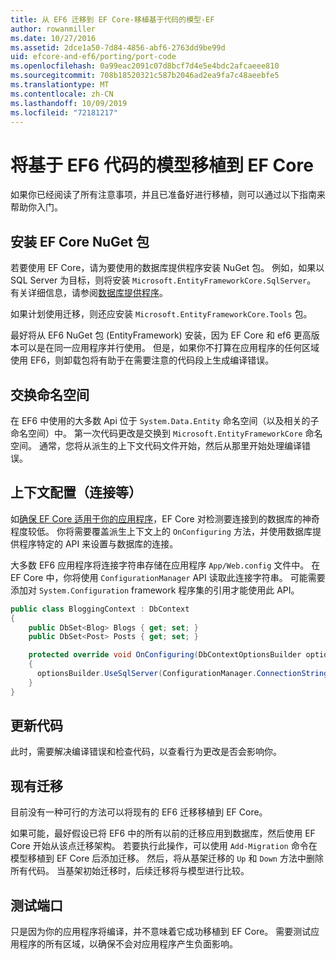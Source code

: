 ```yaml
---
title: 从 EF6 迁移到 EF Core-移植基于代码的模型-EF
author: rowanmiller
ms.date: 10/27/2016
ms.assetid: 2dce1a50-7d84-4856-abf6-2763dd9be99d
uid: efcore-and-ef6/porting/port-code
ms.openlocfilehash: 0a99eac2091c07d8bcf7d4e5e4bdc2afcaeee810
ms.sourcegitcommit: 708b18520321c587b2046ad2ea9fa7c48aeebfe5
ms.translationtype: MT
ms.contentlocale: zh-CN
ms.lasthandoff: 10/09/2019
ms.locfileid: "72181217"
---
```

# <a name="porting-an-ef6-code-based-model-to-ef-core"></a>将基于 EF6 代码的模型移植到 EF Core

如果你已经阅读了所有注意事项，并且已准备好进行移植，则可以通过以下指南来帮助你入门。

## <a name="install-ef-core-nuget-packages"></a>安装 EF Core NuGet 包

若要使用 EF Core，请为要使用的数据库提供程序安装 NuGet 包。 例如，如果以 SQL Server 为目标，则将安装 `Microsoft.EntityFrameworkCore.SqlServer`。 有关详细信息，请参阅[数据库提供程序](../../core/providers/index.md)。

如果计划使用迁移，则还应安装 `Microsoft.EntityFrameworkCore.Tools` 包。

最好将从 EF6 NuGet 包 (EntityFramework) 安装，因为 EF Core 和 ef6 更高版本可以是在同一应用程序并行使用。 但是，如果你不打算在应用程序的任何区域使用 EF6，则卸载包将有助于在需要注意的代码段上生成编译错误。

## <a name="swap-namespaces"></a>交换命名空间

在 EF6 中使用的大多数 Api 位于 `System.Data.Entity` 命名空间（以及相关的子命名空间）中。 第一次代码更改是交换到 `Microsoft.EntityFrameworkCore` 命名空间。 通常，您将从派生的上下文代码文件开始，然后从那里开始处理编译错误。

## <a name="context-configuration-connection-etc"></a>上下文配置（连接等）

如[确保 EF Core 适用于你的应用程序](ensure-requirements.md)，EF Core 对检测要连接到的数据库的神奇程度较低。 你将需要覆盖派生上下文上的 `OnConfiguring` 方法，并使用数据库提供程序特定的 API 来设置与数据库的连接。

大多数 EF6 应用程序将连接字符串存储在应用程序 `App/Web.config` 文件中。 在 EF Core 中，你将使用 `ConfigurationManager` API 读取此连接字符串。 可能需要添加对 `System.Configuration` framework 程序集的引用才能使用此 API。

``` csharp
public class BloggingContext : DbContext
{
    public DbSet<Blog> Blogs { get; set; }
    public DbSet<Post> Posts { get; set; }

    protected override void OnConfiguring(DbContextOptionsBuilder optionsBuilder)
    {
      optionsBuilder.UseSqlServer(ConfigurationManager.ConnectionStrings["BloggingDatabase"].ConnectionString);
    }
}
```

## <a name="update-your-code"></a>更新代码

此时，需要解决编译错误和检查代码，以查看行为更改是否会影响你。

## <a name="existing-migrations"></a>现有迁移

目前没有一种可行的方法可以将现有的 EF6 迁移移植到 EF Core。

如果可能，最好假设已将 EF6 中的所有以前的迁移应用到数据库，然后使用 EF Core 开始从该点迁移架构。 若要执行此操作，可以使用 `Add-Migration` 命令在模型移植到 EF Core 后添加迁移。 然后，将从基架迁移的 `Up` 和 `Down` 方法中删除所有代码。 当基架初始迁移时，后续迁移将与模型进行比较。

## <a name="test-the-port"></a>测试端口

只是因为你的应用程序将编译，并不意味着它成功移植到 EF Core。 需要测试应用程序的所有区域，以确保不会对应用程序产生负面影响。
